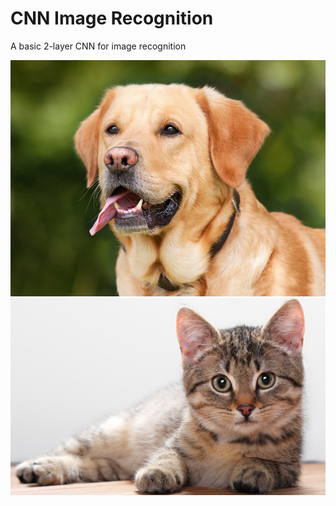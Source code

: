 # CNN Image Recognition
 A basic 2-layer CNN for image recognition

![alt text](https://github.com/0zean/CNN-Image-Recognition/blob/main/dataset/single_prediction/cat_or_dog_1.jpg?raw=true)
![alt text](https://github.com/0zean/CNN-Image-Recognition/blob/main/dataset/single_prediction/cat_or_dog_2.jpg?raw=true)
